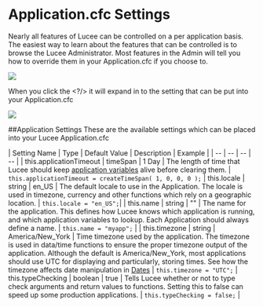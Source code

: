 # Application.cfc Settings

Nearly all features of Lucee can be controlled on a per application basis. The easiest way to learn about the features that can be controlled is to browse the Lucee Administrator. Most features in the Admin will tell you how to override them in your Application.cfc if you choose to.

![](adminsettings.jpg)

When you click the <?/> it will expand in to the setting that can be put into your Application.cfc

![](adminexpanded.jpg)


##Application Settings
These are the available settings which can be placed into your Lucee Application.cfc

| Setting Name | Type | Default Value | Description | Example |
| -- | -- | -- | -- |
| this.applicationTimeout | timeSpan | 1 Day | The length of time that Lucee should keep [application variables](https://rorylaitila.gitbooks.io/lucee/content/lifecycle_scopes.html#application) alive before clearing them. | `this.applicationTimeout = createTimeSpan( 1, 0, 0, 0 );`
| this.locale | string | en_US | The default locale to use in the Application. The locale is used in timezone, currency and other functions which rely on a geographic location. | `this.locale = "en_US";`|
| this.name | string | "" | The name for the application. This defines how Lucee knows which application is running, and which application variables to lookup. Each Application should always define a name. | `this.name = "myapp";` |
| this.timezone | string | America/New_York | Time timezone used by the application. The timezone is used in data/time functions to ensure the proper timezone output of the application. Although the default is America/New_York, most applications should use UTC for displaying and particularly, storing times. See how the timezone affects date manipulation in [Dates](https://rorylaitila.gitbooks.io/lucee/content/dates.html) | `this.timezone = "UTC";`
| this.typeChecking | boolean | true | Tells Lucee whether or not to type check arguments and return values to functions. Setting this to false can speed up some production applications. | `this.typeChecking = false;` |
